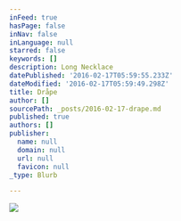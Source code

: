 ```yaml
---
inFeed: true
hasPage: false
inNav: false
inLanguage: null
starred: false
keywords: []
description: Long Necklace
datePublished: '2016-02-17T05:59:55.233Z'
dateModified: '2016-02-17T05:59:49.298Z'
title: Dråpe
author: []
sourcePath: _posts/2016-02-17-drape.md
published: true
authors: []
publisher:
  name: null
  domain: null
  url: null
  favicon: null
_type: Blurb

---
```

![](https://the-grid-user-content.s3-us-west-2.amazonaws.com/f09bb4a7-c56a-4113-9193-826c75c84159.png)